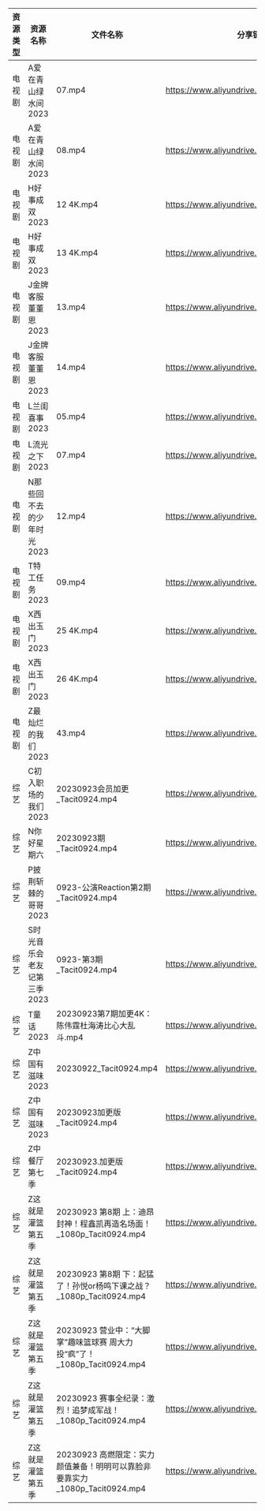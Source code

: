 | 资源类型 | 资源名称             | 文件名称                                                  | 分享链接                                      | 更新时间       |
| ---- | ---------------- | ----------------------------------------------------- | ----------------------------------------- | ---------- |
| 电视剧  | A爱在青山绿水间2023     | 07.mp4                                                | https://www.aliyundrive.com/s/1BMnsDF5h1i | 2023-09-24 |
| 电视剧  | A爱在青山绿水间2023     | 08.mp4                                                | https://www.aliyundrive.com/s/1BMnsDF5h1i | 2023-09-24 |
| 电视剧  | H好事成双2023        | 12 4K.mp4                                             | https://www.aliyundrive.com/s/exhnGn7v2jT | 2023-09-24 |
| 电视剧  | H好事成双2023        | 13 4K.mp4                                             | https://www.aliyundrive.com/s/exhnGn7v2jT | 2023-09-24 |
| 电视剧  | J金牌客服董董恩2023     | 13.mp4                                                | https://www.aliyundrive.com/s/F3LXGA976A9 | 2023-09-24 |
| 电视剧  | J金牌客服董董恩2023     | 14.mp4                                                | https://www.aliyundrive.com/s/F3LXGA976A9 | 2023-09-24 |
| 电视剧  | L兰闺喜事2023        | 05.mp4                                                | https://www.aliyundrive.com/s/HSTGHiG6pDw | 2023-09-24 |
| 电视剧  | L流光之下2023        | 07.mp4                                                | https://www.aliyundrive.com/s/7nrF9xgieoR | 2023-09-24 |
| 电视剧  | N那些回不去的少年时光2023  | 12.mp4                                                | https://www.aliyundrive.com/s/S1SRHMCLnjA | 2023-09-24 |
| 电视剧  | T特工任务2023        | 09.mp4                                                | https://www.aliyundrive.com/s/EDFPR28D3eB | 2023-09-24 |
| 电视剧  | X西出玉门2023        | 25 4K.mp4                                             | https://www.aliyundrive.com/s/LS6RVyLuhC7 | 2023-09-24 |
| 电视剧  | X西出玉门2023        | 26 4K.mp4                                             | https://www.aliyundrive.com/s/LS6RVyLuhC7 | 2023-09-24 |
| 电视剧  | Z最灿烂的我们2023      | 43.mp4                                                | https://www.aliyundrive.com/s/6vPRBkMxLP1 | 2023-09-24 |
| 综艺   | C初入职场的我们2023     | 20230923会员加更_Tacit0924.mp4                            | https://www.aliyundrive.com/s/pqc7pqfCNxC | 2023-09-24 |
| 综艺   | N你好星期六           | 20230923期_Tacit0924.mp4                               | https://www.aliyundrive.com/s/QGPr3eRo3pE | 2023-09-24 |
| 综艺   | P披荆斩棘的哥哥2023     | 0923-公演Reaction第2期_Tacit0924.mp4                      | https://www.aliyundrive.com/s/gs8uMNUWtqr | 2023-09-24 |
| 综艺   | S时光音乐会老友记第三季2023 | 0923-第3期_Tacit0924.mp4                                | https://www.aliyundrive.com/s/A8SsNUgtosB | 2023-09-24 |
| 综艺   | T童话2023          | 20230923第7期加更4K：陈伟霆杜海涛比心大乱斗.mp4                       | https://www.aliyundrive.com/s/fFoZet5PGkd | 2023-09-24 |
| 综艺   | Z中国有滋味2023       | 20230922_Tacit0924.mp4                                | https://www.aliyundrive.com/s/EDni6GQcnsU | 2023-09-24 |
| 综艺   | Z中国有滋味2023       | 20230923加更版_Tacit0924.mp4                             | https://www.aliyundrive.com/s/EDni6GQcnsU | 2023-09-24 |
| 综艺   | Z中餐厅第七季          | 20230923.加更版_Tacit0924.mp4                            | https://www.aliyundrive.com/s/25GFy8VFsb6 | 2023-09-24 |
| 综艺   | Z这就是灌篮第五季        | 20230923 第8期 上：迪昂封神！程鑫凯再造名场面！_1080p_Tacit0924.mp4     | https://www.aliyundrive.com/s/SmSYm3xJ3ut | 2023-09-24 |
| 综艺   | Z这就是灌篮第五季        | 20230923 第8期 下：起猛了！孙悦or杨鸣下课之战？_1080p_Tacit0924.mp4    | https://www.aliyundrive.com/s/SmSYm3xJ3ut | 2023-09-24 |
| 综艺   | Z这就是灌篮第五季        | 20230923 营业中：“大脚掌”趣味篮球赛 周大力投“疯”了！_1080p_Tacit0924.mp4 | https://www.aliyundrive.com/s/SmSYm3xJ3ut | 2023-09-24 |
| 综艺   | Z这就是灌篮第五季        | 20230923 赛事全纪录：激烈！追梦成军战！_1080p_Tacit0924.mp4          | https://www.aliyundrive.com/s/SmSYm3xJ3ut | 2023-09-24 |
| 综艺   | Z这就是灌篮第五季        | 20230923 高燃限定：实力颜值兼备！明明可以靠脸非要靠实力_1080p_Tacit0924.mp4  | https://www.aliyundrive.com/s/SmSYm3xJ3ut | 2023-09-24 |
